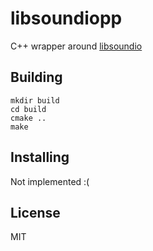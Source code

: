 # libsoundiopp

C++ wrapper around [libsoundio]

## Building

    mkdir build
    cd build
    cmake ..
    make

## Installing

Not implemented :(

## License

MIT

[libsoundio]: https://github.com/andrewrk/libsoundio
